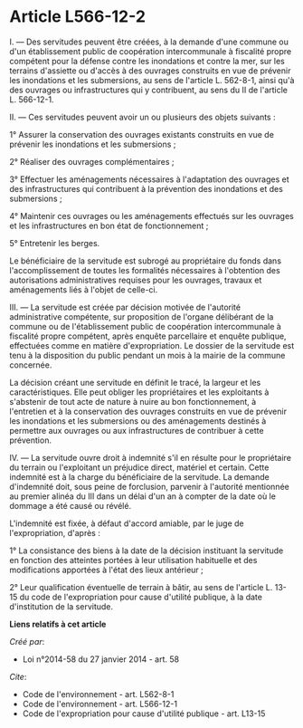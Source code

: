 # Article L566-12-2

I. ― Des servitudes peuvent être créées, à la demande d'une commune ou d'un établissement public de coopération
intercommunale à fiscalité propre compétent pour la défense contre les inondations et contre la mer, sur les terrains
d'assiette ou d'accès à des ouvrages construits en vue de prévenir les inondations et les submersions, au sens de l'article
L. 562-8-1, ainsi qu'à des ouvrages ou infrastructures qui y contribuent, au sens du II de l'article L. 566-12-1. 

II. ― Ces servitudes peuvent avoir un ou plusieurs des objets suivants : 

1° Assurer la conservation des ouvrages existants construits en vue de prévenir les inondations et les submersions ; 

2° Réaliser des ouvrages complémentaires ; 

3° Effectuer les aménagements nécessaires à l'adaptation des ouvrages et des infrastructures qui contribuent à la prévention
des inondations et des submersions ; 

4° Maintenir ces ouvrages ou les aménagements effectués sur les ouvrages et les infrastructures en bon état de
fonctionnement ; 

5° Entretenir les berges. 

Le bénéficiaire de la servitude est subrogé au propriétaire du fonds dans l'accomplissement de toutes les formalités
nécessaires à l'obtention des autorisations administratives requises pour les ouvrages, travaux et aménagements liés à
l'objet de celle-ci. 

III. ― La servitude est créée par décision motivée de l'autorité administrative compétente, sur proposition de l'organe
délibérant de la commune ou de l'établissement public de coopération intercommunale à fiscalité propre compétent, après
enquête parcellaire et enquête publique, effectuées comme en matière d'expropriation. Le dossier de la servitude est tenu à
la disposition du public pendant un mois à la mairie de la commune concernée. 

La décision créant une servitude en définit le tracé, la largeur et les caractéristiques. Elle peut obliger les propriétaires
et les exploitants à s'abstenir de tout acte de nature à nuire au bon fonctionnement, à l'entretien et à la conservation des
ouvrages construits en vue de prévenir les inondations et les submersions ou des aménagements destinés à permettre aux
ouvrages ou aux infrastructures de contribuer à cette prévention. 

IV. ― La servitude ouvre droit à indemnité s'il en résulte pour le propriétaire du terrain ou l'exploitant un préjudice
direct, matériel et certain. Cette indemnité est à la charge du bénéficiaire de la servitude. La demande d'indemnité doit,
sous peine de forclusion, parvenir à l'autorité mentionnée au premier alinéa du III dans un délai d'un an à compter de la
date où le dommage a été causé ou révélé. 

L'indemnité est fixée, à défaut d'accord amiable, par le juge de l'expropriation, d'après : 

1° La consistance des biens à la date de la décision instituant la servitude en fonction des atteintes portées à leur
utilisation habituelle et des modifications apportées à l'état des lieux antérieur ; 

2° Leur qualification éventuelle de terrain à bâtir, au sens de l'article L. 13-15 du code de l'expropriation pour cause
d'utilité publique, à la date d'institution de la servitude.

**Liens relatifs à cet article**

_Créé par_:

  - Loi n°2014-58 du 27 janvier 2014 - art. 58

_Cite_:

  - Code de l'environnement - art. L562-8-1
  - Code de l'environnement - art. L566-12-1
  - Code de l'expropriation pour cause d'utilité publique - art. L13-15
